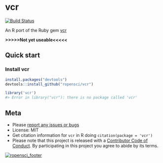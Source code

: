 vcr
=======

[![Build Status](https://api.travis-ci.org/ropensci/vcr.png?branch=master)](https://travis-ci.org/ropensci/vcr)

An R port of the Ruby gem [vcr](https://github.com/vcr/vcr)

__>>>>>Not yet useable<<<<<__

## Quick start

### Install vcr


```r
install.packages("devtools")
devtools::install_github("ropensci/vcr")
```


```r
library('vcr')
#> Error in library("vcr"): there is no package called 'vcr'
```

## Meta

* Please [report any issues or bugs](https://github.com/ropensci/vcr/issues)
* License: MIT
* Get citation information for `vcr` in R doing `citation(package = 'vcr')`
* Please note that this project is released with a [Contributor Code of Conduct](CONDUCT.md). By participating in this project you agree to abide by its terms.

[![ropensci_footer](http://ropensci.org/public_images/github_footer.png)](http://ropensci.org)
